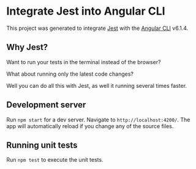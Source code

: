 # Integrate Jest into Angular CLI

This project was generated to integrate [Jest](https://github.com/facebook/jest) with the [Angular CLI](https://github.com/angular/angular-cli) v6.1.4.

## Why Jest?

Want to run your tests in the terminal instead of the browser?

What about running only the latest code changes?

Well you can do all this with Jest, as well it running several times faster.

## Development server

Run `npm start` for a dev server. Navigate to `http://localhost:4200/`. The app will automatically reload if you change any of the source files.

## Running unit tests

Run `npm test` to execute the unit tests.